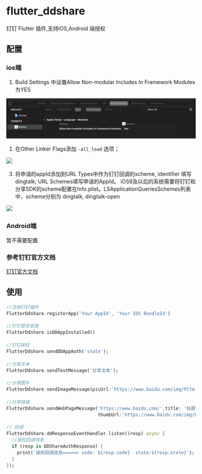 # flutter_ddshare

钉钉 Flutter 插件,支持IOS,Android 端授权

## 配置
### ios端
1. Build Settings 中设置Allow Non-modular Includes In Framework Modules 为YES

![](instruction_1.jpg)

1. 在Other Linker Flags添加 `-all_load` 选项；

![](https://img.alicdn.com/tps/TB118c9KVXXXXcIaXXXXXXXXXXX-808-201.png#align=left&display=inline&height=186&originHeight=201&originWidth=808&status=done&width=746)

3. 将申请的appId添加到URL Types中作为钉钉回调的scheme, identifier 填写dingtalk; URL Schemes填写申请的AppId。 iOS9及以后的系统需要将钉钉和分享SDK的scheme配置在Info.plist。LSApplicationQueriesSchemes列表中，scheme分别为 dingtalk, dingtalk-open

![](https://img.alicdn.com/tps/TB1QyhdLXXXXXbZXVXXXXXXXXXX-973-709.png#align=left&display=inline&height=498&originHeight=709&originWidth=973&status=done&width=684)

### Android端
暂不需要配置

### 参考钉钉官方文档
[钉钉官方文档](https://ding-doc.dingtalk.com/doc#/native/oguxo2)

## 使用
```dart
//注册钉钉插件
FlutterDdshare.registerApp('Your AppId', 'Your IOS BundleId')

//钉钉是否安装
FlutterDdshare.isDDAppInstalled()

//钉钉授权
FlutterDdshare.sendDDAppAuth('state');

//分享文本
FlutterDdshare.sendTextMessage('分享文本');

//分享图片
FlutterDdshare.sendImageMessage(picUrl:'https://www.baidu.com/img/PCtm_d9c8750bed0b3c7d089fa7d55720d6cf.png');

//分享链接
FlutterDdshare.sendWebPageMessage('https://www.baidu.com/',title: '标题',content: '描述2333',
                                  thumbUrl:'https://www.baidu.com/img/PCtm_d9c8750bed0b3c7d089fa7d55720d6cf.png');

// 回调
FlutterDdshare.ddResponseEventHandler.listen((resp) async {
  //授权回调信息
  if (resp is DDShareAuthResponse) {
    print('授权回调信息=====> code: ${resp.code}  state:${resp.state}');
  }
});

```